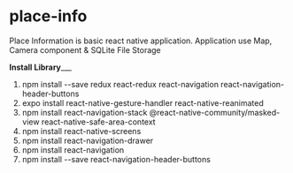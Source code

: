 # place-info
Place Information is  basic react native application. Application use Map, Camera component &amp; SQLite File Storage

________________________Install Library___________________________

1. npm install --save redux react-redux react-navigation react-navigation-header-buttons
2. expo install react-native-gesture-handler react-native-reanimated
3. npm install react-navigation-stack @react-native-community/masked-view react-native-safe-area-context
4. npm install react-native-screens
5. npm install react-navigation-drawer
6. npm install react-navigation
7. npm install --save react-navigation-header-buttons
